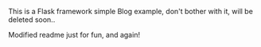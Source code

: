 This is a Flask framework simple Blog example, don't bother with it, will be deleted soon..

Modified readme just for fun, and again!